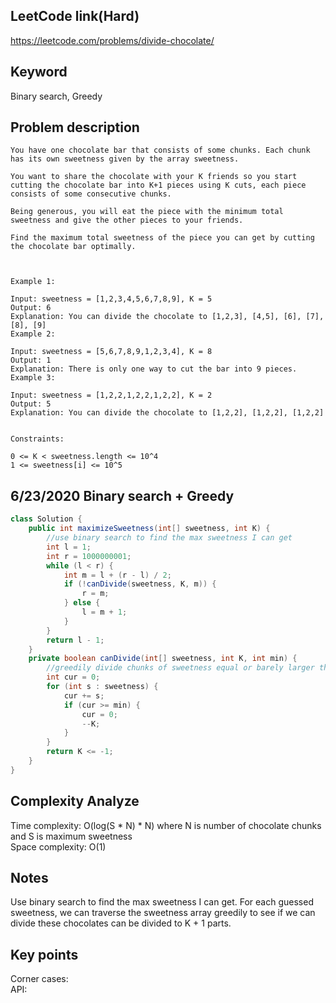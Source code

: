 ## LeetCode link(Hard)
https://leetcode.com/problems/divide-chocolate/

## Keyword
Binary search, Greedy

## Problem description
```
You have one chocolate bar that consists of some chunks. Each chunk has its own sweetness given by the array sweetness.

You want to share the chocolate with your K friends so you start cutting the chocolate bar into K+1 pieces using K cuts, each piece consists of some consecutive chunks.

Being generous, you will eat the piece with the minimum total sweetness and give the other pieces to your friends.

Find the maximum total sweetness of the piece you can get by cutting the chocolate bar optimally.

 

Example 1:

Input: sweetness = [1,2,3,4,5,6,7,8,9], K = 5
Output: 6
Explanation: You can divide the chocolate to [1,2,3], [4,5], [6], [7], [8], [9]
Example 2:

Input: sweetness = [5,6,7,8,9,1,2,3,4], K = 8
Output: 1
Explanation: There is only one way to cut the bar into 9 pieces.
Example 3:

Input: sweetness = [1,2,2,1,2,2,1,2,2], K = 2
Output: 5
Explanation: You can divide the chocolate to [1,2,2], [1,2,2], [1,2,2]
 

Constraints:

0 <= K < sweetness.length <= 10^4
1 <= sweetness[i] <= 10^5
```
## 6/23/2020 Binary search + Greedy

```java
class Solution {
    public int maximizeSweetness(int[] sweetness, int K) {
        //use binary search to find the max sweetness I can get
        int l = 1;
        int r = 1000000001;
        while (l < r) {
            int m = l + (r - l) / 2;
            if (!canDivide(sweetness, K, m)) {
                r = m;
            } else {
                l = m + 1;
            }
        }
        return l - 1;
    }
    private boolean canDivide(int[] sweetness, int K, int min) {
        //greedily divide chunks of sweetness equal or barely larger than the min to other kids
        int cur = 0;
        for (int s : sweetness) {
            cur += s;
            if (cur >= min) {
                cur = 0;
                --K;
            }
        }
        return K <= -1;
    }
}
```

## Complexity Analyze
Time complexity: O(log(S * N) * N) where N is number of chocolate chunks and S is maximum sweetness\
Space complexity: O(1)

## Notes
Use binary search to find the max sweetness I can get. For each guessed sweetness, we can traverse the sweetness array greedily to see if we can divide these chocolates can be divided to K + 1 parts.

## Key points
Corner cases: \
API:
